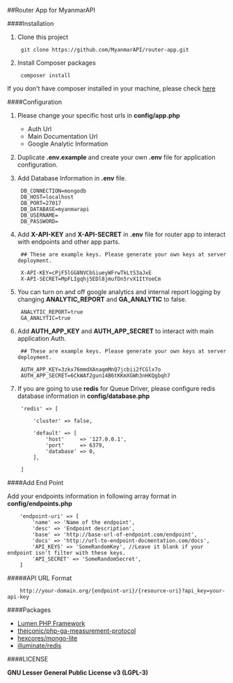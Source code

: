 ##Router App for MyanmarAPI

####Installation
1. Clone this project

		git clone https://github.com/MyanmarAPI/router-app.git
        
2. Install Composer packages

		composer install
        
If you don't have composer installed in your machine, please check [here](https://getcomposer.org/doc/00-intro.md#installation-linux-unix-osx)

####Configuration

1. Please change your specific host urls in **config/app.php**

	* Auth Url
	* Main Documentation Url
	* Google Analytic Information

3. Duplicate **.env.example** and create your own **.env** file for application configuration.

2. Add Database Information in **.env** file.

		DB_CONNECTION=mongodb
		DB_HOST=localhost
		DB_PORT=27017
		DB_DATABASE=myanmarapi
		DB_USERNAME=
		DB_PASSWORD=

3. Add **X-API-KEY** and **X-API-SECRET** in **.env** file for router app to interact with endpoints and other app parts.

		## These are example keys. Please generate your own keys at server deployment.

		X-API-KEY=cPjF5lGG8NVCbSiueyWFrwTkLtS3aJxE
		X-API-SECRET=MpFLIgqhj5EDl8jmufDn5rvX1ItYoeCm

4. You can turn on and off google analytics and internal report logging by changing **ANALYTIC_REPORT** and **GA_ANALYTIC** to false.

		ANALYTIC_REPORT=true
		GA_ANALYTIC=true

5. Add **AUTH_APP_KEY** and **AUTH_APP_SECRET** to interact with main application Auth.
		
		## These are example keys. Please generate your own keys at server deployment.

		AUTH_APP_KEY=3zkx76mmdXAnaqmMnQ7jcbii2fCGlx7o
		AUTH_APP_SECRET=6CkWAf2gun14B6tKKmXGWh3nHKQgbqh7

4. If you are going to use **redis** for Queue Driver, please configure redis database information in **config/database.php**

		'redis' => [

		    'cluster' => false,

		    'default' => [
		        'host'     => '127.0.0.1',
		        'port'     => 6379,
		        'database' => 0,
		    ],

		]

####Add End Point

Add your endpoints information in following array format in **config/endpoints.php**

        'endpoint-uri' => [
            'name' => 'Name of the endpoint',
            'desc' => 'Endpoint description',
            'base' => 'http://base-url-of-endpoint.com/endpoint',
            'docs' => 'http://url-to-endpoint-docmentation.com/docs',
            'API_KEYS' => 'SomeRandomKey', //Leave it blank if your endpoint isn't filter with these keys.
            'API_SECRET' => 'SomeRandomSecret',
		]

#####API URL Format

		http://your-domain.org/{endpoint-uri}/{resource-uri}?api_key=your-api-key

####Packages 
* [Lumen PHP Framework](http://lumen.laravel.com)
* [theiconic/php-ga-measurement-protocol](https://github.com/theiconic/php-ga-measurement-protocol)
* [hexcores/mongo-lite](https://github.com/hexcores/mongo-lite)
* [illuminate/redis](https://github.com/illuminate/redis)

####LICENSE

**GNU Lesser General Public License v3 (LGPL-3)**